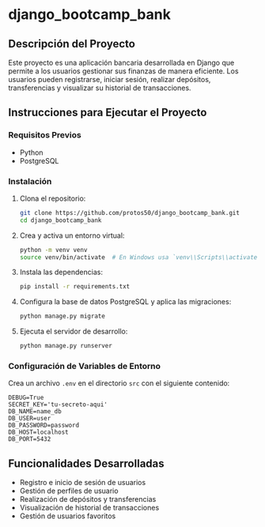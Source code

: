 # django_bootcamp_bank

## Descripción del Proyecto
Este proyecto es una aplicación bancaria desarrollada en Django que permite a los usuarios gestionar sus finanzas de manera eficiente. Los usuarios pueden registrarse, iniciar sesión, realizar depósitos, transferencias y visualizar su historial de transacciones.

## Instrucciones para Ejecutar el Proyecto

### Requisitos Previos
- Python
- PostgreSQL

### Instalación
1. Clona el repositorio:
   ```bash
   git clone https://github.com/protos50/django_bootcamp_bank.git
   cd django_bootcamp_bank
   ```

2. Crea y activa un entorno virtual:
   ```bash
   python -m venv venv
   source venv/bin/activate  # En Windows usa `venv\\Scripts\\activate`
   ```

3. Instala las dependencias:
   ```bash
   pip install -r requirements.txt
   ```

4. Configura la base de datos PostgreSQL y aplica las migraciones:
   ```bash
   python manage.py migrate
   ```

5. Ejecuta el servidor de desarrollo:
   ```bash
   python manage.py runserver
   ```

### Configuración de Variables de Entorno
Crea un archivo `.env` en el directorio `src` con el siguiente contenido:
```
DEBUG=True
SECRET_KEY='tu-secreto-aqui'
DB_NAME=name_db
DB_USER=user
DB_PASSWORD=password
DB_HOST=localhost
DB_PORT=5432
```

## Funcionalidades Desarrolladas
- Registro e inicio de sesión de usuarios
- Gestión de perfiles de usuario
- Realización de depósitos y transferencias
- Visualización de historial de transacciones
- Gestión de usuarios favoritos
